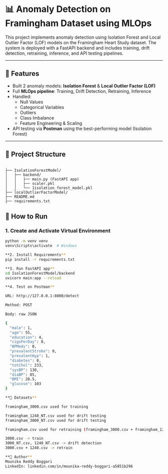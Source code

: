 # 📊 Anomaly Detection on Framingham Dataset using MLOps

This project implements anomaly detection using Isolation Forest and Local Outlier Factor (LOF) models on the Framingham Heart Study dataset. The system is deployed with a FastAPI backend and includes training, drift detection, retraining, inference, and API testing pipelines.

---

## 🚀 Features
- Built 2 anomaly models: **Isolation Forest** & **Local Outlier Factor (LOF)**
- Full **MLOps pipeline**: Training, Drift Detection, Retraining, Inference
- Handled:
  - Null Values
  - Categorical Variables
  - Outliers
  - Class Imbalance
  - Feature Engineering & Scaling
- API testing via **Postman** using the best-performing model (Isolation Forest)

---

## 📆 Project Structure
<pre><code>
├── IsolationForestModel/
│   ├── backend/
│   │   ├── main.py (FastAPI app)
│   │   ├── scaler.pkl
│   │   └── 1isolation_forest_model.pkl
├── localOutlierFactorModel/
├── README.md
├── requirements.txt
</code></pre>

## 🤝 How to Run
### 1. Create and Activate Virtual Environment
```bash
python -m venv venv
venv\Scripts\activate  # Windows

**2. Install Requirements**
pip install -r requirements.txt

**3. Run FastAPI app**
cd IsolationForestModel/backend
uvicorn main:app --reload

**4. Test on Postman**

URL: http://127.0.0.1:8000/detect

Method: POST

Body: raw JSON

{
  "male": 1,
  "age": 55,
  "education": 4,
  "cigsPerDay": 0,
  "BPMeds": 0,
  "prevalentStroke": 0,
  "prevalentHyp": 1,
  "diabetes": 0,
  "totChol": 233,
  "sysBP": 130,
  "diaBP": 85,
  "BMI": 28.5,
  "glucose": 103
}

**📆 Datasets**

framingham_3000.csv used for training

framingham_1240_NT.csv used for drift testing
framingham_3000_NT.csv used for drift testing

framingham.csv used for retraining (framingham_3000.csv + framingham_1240.csv)

3000.csv -> train
3000_NT.csv, 1240_NT.csv -> drift detection
3000.csv + 1240.csv -> retrain

**🌟 Author**
Mounika Reddy Boggari
LinkedIn: linkedin.com/in/mounika-reddy-boggari-a5851b296

